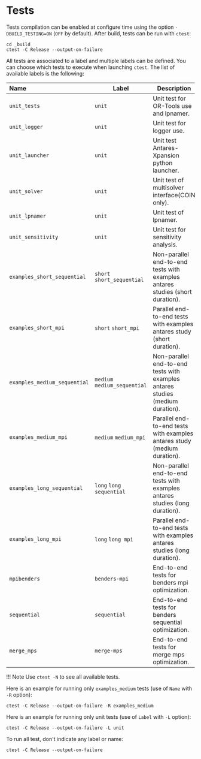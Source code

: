 # Tests

Tests compilation  can be enabled at configure time using the option `-DBUILD_TESTING=ON` (`OFF` by default). After build, tests can be run with `ctest`:

```
cd _build
ctest -C Release --output-on-failure
```

All tests are associated to a label and multiple labels can be defined. You can choose which tests to execute when launching `ctest`. The list of available labels is the following:

| Name     | Label |Description |
|:-------|-----|-----|
| `unit_tests`  | `unit`  | Unit test for OR-Tools use and lpnamer.|
| `unit_logger`  | `unit`  | Unit test for logger use.|
| `unit_launcher`  | `unit`  |Unit test Antares-Xpansion python launcher.|
| `unit_solver`  | `unit`  |Unit test of multisolver interface(COIN only).|
| `unit_lpnamer`  | `unit`  |Unit test of lpnamer.|
| `unit_sensitivity`  | `unit`  |Unit test for sensitivity analysis.|
| `examples_short_sequential`  | `short` `short_sequential` |Non-parallel end-to-end tests with examples antares studies (short duration).|
| `examples_short_mpi`  | `short` `short_mpi` |Parallel end-to-end tests with examples antares study (short duration).|
| `examples_medium_sequential`  | `medium` `medium_sequential` |Non-parallel end-to-end tests with examples antares studies (medium duration).|
| `examples_medium_mpi`  | `medium` `medium_mpi` |Parallel end-to-end tests with examples antares study (medium duration).|
| `examples_long_sequential`  | `long` `long sequential`  |Non-parallel end-to-end tests with examples antares studies (long duration).|
| `examples_long_mpi`  | `long` `long mpi`  |Parallel end-to-end tests with examples antares studies (long duration).|
| `mpibenders`  | `benders-mpi`  |End-to-end tests for benders mpi optimization.|
| `sequential`  | `sequential`  |End-to-end tests for benders sequential optimization.|
| `merge_mps`  | `merge-mps`  |End-to-end tests for merge mps optimization.|

!!! Note
    Use `ctest -N` to see all available tests.

Here is an example for running only `examples_medium` tests (use of `Name` with `-R` option):

```
ctest -C Release --output-on-failure -R examples_medium
```

Here is an example for running only unit tests (use of `Label` with `-L` option):

```
ctest -C Release --output-on-failure -L unit
```

To run all test, don't indicate any label or name:

```
ctest -C Release --output-on-failure
```
